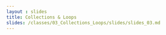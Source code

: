 ```yaml
---
layout : slides
title: Collections & Loops
slides: /classes/03_Collections_Loops/slides/slides_03.md
---
```

